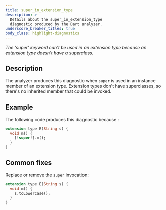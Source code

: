 ```yaml
---
title: super_in_extension_type
description: >-
  Details about the super_in_extension_type
  diagnostic produced by the Dart analyzer.
underscore_breaker_titles: true
body_class: highlight-diagnostics
---
```


_The 'super' keyword can't be used in an extension type because an extension
type doesn't have a superclass._

## Description

The analyzer produces this diagnostic when `super` is used in an instance
member of an extension type. Extension types don't have superclasses, so
there's no inherited member that could be invoked.

## Example

The following code produces this diagnostic because :

```dart
extension type E(String s) {
  void m() {
    [!super!].m();
  }
}
```

## Common fixes

Replace or remove the `super` invocation:

```dart
extension type E(String s) {
  void m() {
    s.toLowerCase();
  }
}
```
